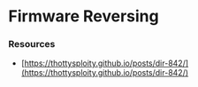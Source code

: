# Firmware Reversing

### Resources&#x20;

* [https://thottysploity.github.io/posts/dir-842/](https://thottysploity.github.io/posts/dir-842/)
